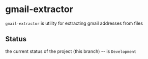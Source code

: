 gmail-extractor
===============

`gmail-extractor` is utility for extracting gmail addresses from files

Status
------

the current status of the project (this branch) -- is `Development`
